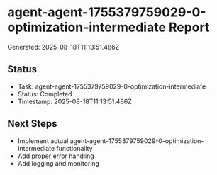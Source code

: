 # agent-agent-1755379759029-0-optimization-intermediate Report

Generated: 2025-08-18T11:13:51.486Z

## Status
- Task: agent-agent-1755379759029-0-optimization-intermediate
- Status: Completed
- Timestamp: 2025-08-18T11:13:51.486Z

## Next Steps
- Implement actual agent-agent-1755379759029-0-optimization-intermediate functionality
- Add proper error handling
- Add logging and monitoring
